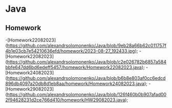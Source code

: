 # Java
## Homework
-[Homework22082023] (https://github.com/alexandrsolomonenko/Java/blob/9eb28a66b62c011757f4b1e03cb7e54210636efd/homework/2023-08-27_192433.jpg);
-[Homework22082023] (https://github.com/alexandrsolomonenko/Java/blob/c2e026782b6857a584bbfe647dd6bd6edeff5457/homework/Homework22082023.java);
-[Homework24082023] (https://github.com/alexandrsolomonenko/Java/blob/b6b8e803af0cc6edcd896db4097a20db8d1eb8aa/homework/Homework24082023.java);
-[Homework29082023] (https://github.com/alexandrsolomonenko/Java/blob/126f460b0b907afad002f94628231d2ce766d410/homework/HW29082023.java);
